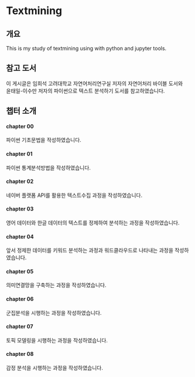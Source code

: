 # Textmining

## 개요
This is my study of textmining using with python and jupyter tools.

## 참고 도서
이 게시글은 임희석 고려대학교 자연어처리연구실 저자의 자연어처리 바이블 도서와 
<br>
윤태일-이수만 저자의 파이썬으로 텍스트 분석하기 도서를 참고하였습니다.

## 챕터 소개
#### chapter 00
파이썬 기초문법을 작성하였습니다.
#### chapter 01
파이썬 통계분석방법을 작성하였습니다.
#### chapter 02
네이버 플랫폼 API를 활용한 텍스트수집 과정을 작성하였습니다.
#### chapter 03
영어 데이터와 한글 데이터의 텍스트를 정제하여 분석하는 과정을 작성하였습니다.
#### chapter 04
앞서 정제한 데이터를 키워드 분석하는 과정과 워드클라우드로 나타내는 과정을 작성하였습니다.
#### chapter 05
의미연결망을 구축하는 과정을 작성하였습니다.
#### chapter 06
군집분석을 시행하는 과정을 작성하였습니다.
#### chapter 07
토픽 모델링을 시행하는 과정을 작성하였습니다.
#### chapter 08
감정 분석을 시행하는 과정을 작성하였습니다.
